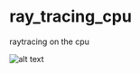 # ray_tracing_cpu
raytracing on the cpu

![alt text](https://raw.githubusercontent.com/ranoke/ray_tracing_cpu/main/image.ppm)
